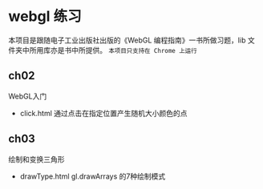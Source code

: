 # webgl 练习
本项目是跟随电子工业出版社出版的《WebGL 编程指南》一书所做习题，lib 文件夹中所用库亦是书中所提供。
`本项目只支持在 Chrome 上运行`

## ch02 
WebGL入门 
+ click.html 通过点击在指定位置产生随机大小颜色的点

## ch03
绘制和变换三角形
+ drawType.html gl.drawArrays 的7种绘制模式